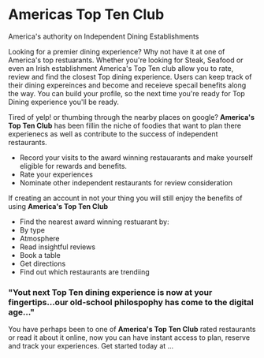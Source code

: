 # Americas Top Ten Club
America's authority on Independent Dining Establishments

Looking for a premier dining experience? Why not have it at one of America's top restuarants. Whether you're looking for Steak, Seafood or even an Irish establishment America's Top Ten club allow you to rate, review and find the closest Top dining experience. Users can keep track of their dining expereinces and become and receieve specail benefits along the way. You can build your profile, so the next time you're ready for Top Dining experience you'll be ready. 

Tired of yelp! or thumbing through the nearby places on google? **America's Top Ten Club** has been fillin the niche of foodies that want to plan there experienecs as well as contribute to the success of independent restaurants.

* Record your visits to the award winning restauarants and make yourself eligible for rewards and benefits.
* Rate your experiences
* Nominate other independent restaurants for review consideration

If creating an account in not your thing you will still enjoy the benefits of using **America's Top Ten Club**

* Find the nearest award winning restuarant by:
* By type 
* Atmosphere
* Read insightful reviews
* Book a table
* Get directions
* Find out which restaurants are trendiing

### "Yout next Top Ten dining experience is now at your fingertips...our old-school philospophy has come to the digital age..."

You have perhaps been to one of **America's Top Ten Club** rated restaurants or read it about it online, now you can have instant access to plan, reserve and track your experiences. Get started today at ...
